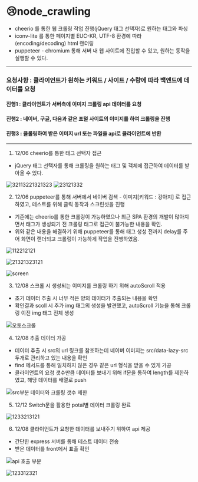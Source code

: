# 😢node_crawling

- cheerio 를 통한 웹 크롤링 작업 진행(jQuery 태그 선택자)로 원하는 태그와 파싱
- iconv-lite 를 통한 페이지별 EUC-KR, UTF-8 환경에 따라 (encoding/decoding) html 랜더링
- puppeteer - chromium 통해 서버 내 웹 사이트에 진입할 수 있고, 원하는 동작을 실행할 수 있다.

---

### 요청사항 : 클라이언트가 원하는 키워드 / 사이트 / 수량에 따라 백엔드에 데이터를 요청

#### 진행1 : 클라이언트가 서버측에 이미지 크롤링 api 데이터를 요청

#### 진행2 : 네이버, 구글, 다음과 같은 포털 사이트의 이미지를 하여 크롤링을 진행

#### 진행3 : 클롤링하여 받은 이미지 url 또는 파일을 api로 클라이언트에 반환

---

1. 12/06 cheerio를 통한 태그 선택자 접근

- jQuery 태그 선택자를 통해 크롤링을 원하는 태그 및 객체에 접근하여 데이터를 받아올 수 있다.

![32113221321323](https://user-images.githubusercontent.com/98578138/205882274-cf34ab26-0f49-4b3d-9e5d-a755a46ac8e7.png)
![23121332](https://user-images.githubusercontent.com/98578138/205882434-56e038c5-7661-4b2e-8ee7-a3d75d65cdab.png)

2. 12/06 puppeteer를 통해 서버에서 네이버 검색 - 이미지[키워드 : 강아지] 로 접근하였고, 테스트를 위해 클릭 동작과 스크린샷을 진행

- 기존에는 cheerio를 통한 크롤링이 가능하였으나 최근 SPA 환경의 개발이 많아지면서 태그가 생성되기 전 크롤링 태그로 접근이 불가능한 내용을 확인.
- 위와 같은 내용을 해결하기 위해 puppeteer를 통해 태그 생성 전까지 delay를 주어 화면이 랜더되고 크롤링이 가능하게 작업을 진행하였음.

![112212121](https://user-images.githubusercontent.com/98578138/205882747-aafccfc3-1d94-468a-b3f2-d253261bd89a.png)

![21321323121](https://user-images.githubusercontent.com/98578138/205882774-1dc79ee9-a530-4b69-9f87-3cf0dee34560.png)

![screen](https://user-images.githubusercontent.com/98578138/205883221-6453f340-1667-4b20-b365-482cdf0ad1b3.png)

3. 12/08 스크롤 시 생성되는 이미지를 크롤링 하기 위해 autoScroll 적용

 - 초기 데이터 추출 시 너무 적은 양의 데이터가 추출되는 내용을 확인
 - 확인결과 scoll 시 추가 img 태그의 생성을 발견했고, autoScroll 기능을 통해 크롤링 이전 img 태그 전체 생성
 
![오토스크롤](https://user-images.githubusercontent.com/98578138/206399552-415046d1-367c-4f01-96c6-acf0fa565425.png)

4. 12/08 추출 데이터 가공

 - 데이터 추출 시 src의 url 링크를 참조하는데 네이버 이미지는 src/data-lazy-src 두개로 관리하고 있는 내용을 확인
 - find 메서드를 통해 일치하지 않은 경우 같은 url 형식을 받을 수 있게 가공
 - 클라이언트의 요청 갯수만큼 데이터를 보내기 위해 if문을 통하여 length를 제한하였고, 해당 데이터를 배열로 push
 
 ![src부분 데이터와 크롤링 갯수 제한](https://user-images.githubusercontent.com/98578138/206400899-90c24af4-ec8a-4f8b-a339-a7d9f74bfaf2.png)
 
5. 12/12 Switch문을 활용한 potal별 데이터 크롤링 완료
 
 ![1233213121](https://user-images.githubusercontent.com/98578138/206942927-d4d0fa46-9d86-4b64-ab1e-64f4a4baab60.png)
 
6. 12/08 클라이언트가 요청한 데이터를 보내주기 위하여 api 제공
 
 - 간단한 express 서버를 통해 테스트 데이터 전송
 - 받은 데이터를 front에서 표출 확인 
 
 ![api 호출 부분](https://user-images.githubusercontent.com/98578138/206401145-c6272a3c-4128-4f3e-ac4c-66856ddec97e.png)

 ![123312321](https://user-images.githubusercontent.com/98578138/206401161-cffbe163-5d06-42f9-8173-ff9b6afff486.png)


 

